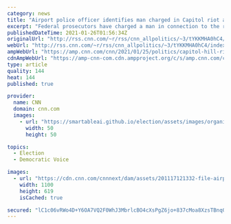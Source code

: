 ```yaml
---
category: news
title: "Airport police officer identifies man charged in Capitol riot after he was kicked off flight for 'continuously' yelling 'Trump 2020'"
excerpt: "Federal prosecutors have charged a man in connection to the riot and insurrection at the Capitol on January 6, after a Washington, DC, airport police officer helped identify him.\n    \n"
publishedDateTime: 2021-01-26T01:56:34Z
originalUrl: "http://rss.cnn.com/~r/rss/cnn_allpolitics/~3/tYKKMHA0hC4/index.html"
webUrl: "http://rss.cnn.com/~r/rss/cnn_allpolitics/~3/tYKKMHA0hC4/index.html"
ampWebUrl: "https://amp.cnn.com/cnn/2021/01/25/politics/capitol-hill-rioter-kicked-off-plane-trnd/index.html"
cdnAmpWebUrl: "https://amp-cnn-com.cdn.ampproject.org/c/s/amp.cnn.com/cnn/2021/01/25/politics/capitol-hill-rioter-kicked-off-plane-trnd/index.html"
type: article
quality: 144
heat: 144
published: true

provider:
  name: CNN
  domain: cnn.com
  images:
    - url: "https://smartableai.github.io/election/assets/images/organizations/cnn.com-50x50.jpg"
      width: 50
      height: 50

topics:
  - Election
  - Democratic Voice

images:
  - url: "https://cdn.cnn.com/cnnnext/dam/assets/201117121332-file-airplane-ronald-reagan-airport-2018-super-tease.jpg"
    width: 1100
    height: 619
    isCached: true

secured: "lC1c06vRWo4D+Y6OA7VQ2F0WhJ3MbrlcBO4cXsPgZ6jo+837cMoa8XzsTBnq0N3w1olteR6Pfy+bYH+YKfKyr48b8xhbtOGEV+OK3/14WLWvETmyZ9oQ270waZ8eFZEdy/0GNL/wwSaYBx9UHryv30S3trBoM55X/YMdH/++TyeviLBnR0/NNvi0+cE7cAU69iAlS8DdmvKrpQkW45YjnB0L/UBMvSmohvjWVP/RxKhLf6xVwo4B3VqsO+lcvbh7X+DdcgPv2V0uFWuUbQF6RHKpxJvUMakilmUuHCfZMigBiRx9oCfTsDsJA5tsE2e20BD3BHPW1Z+DR5HFFrEz8iYlFonFVpBC8yR0w6e/3+s=;myPZ2a8znr5qf9vE0Q8oXA=="
---
```


